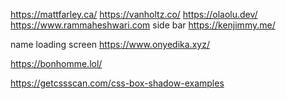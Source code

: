https://mattfarley.ca/
https://vanholtz.co/
https://olaolu.dev/
https://www.rammaheshwari.com side bar
https://kenjimmy.me/

name loading screen https://www.onyedika.xyz/

https://bonhomme.lol/

https://getcssscan.com/css-box-shadow-examples
